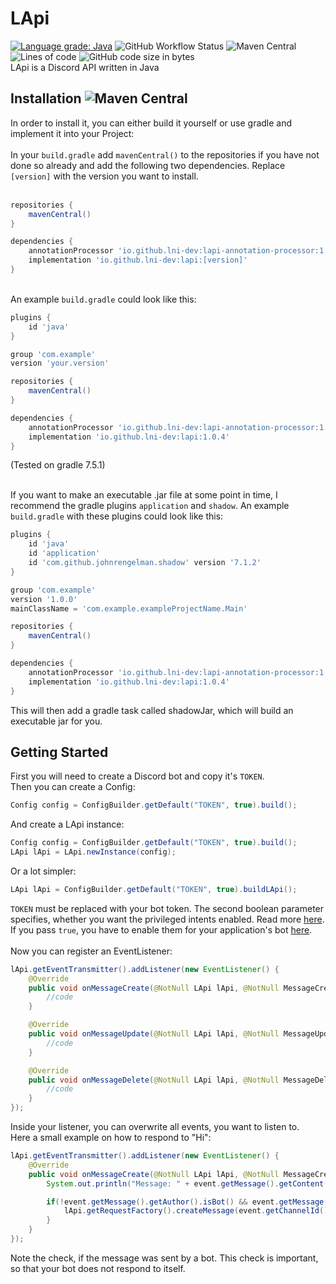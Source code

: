 # LApi 
[![Language grade: Java](https://img.shields.io/lgtm/grade/java/g/lni-dev/lapi.svg?logo=lgtm&logoWidth=18)](https://lgtm.com/projects/g/lni-dev/lapi/context:java)
![GitHub Workflow Status](https://img.shields.io/github/workflow/status/lni-dev/lapi/CodeQL)
![Maven Central](https://img.shields.io/maven-central/v/io.github.lni-dev/lapi?color=%2300dd00)
![Lines of code](https://img.shields.io/tokei/lines/github/lni-dev/lapi)
![GitHub code size in bytes](https://img.shields.io/github/languages/code-size/lni-dev/lapi)
<br>LApi is a Discord API written in Java

## Installation ![Maven Central](https://img.shields.io/maven-central/v/io.github.lni-dev/lapi?label=current%20newest%20version%3A%20)
In order to install it, you can either build it yourself or use gradle and implement it into your Project:<br><br>
In your `build.gradle` add `mavenCentral()` to the repositories if you have not done so already and add the following two dependencies. Replace `[version]` with the version you want to install.
 <br><br>
```groovy
repositories {
    mavenCentral()
}

dependencies {
    annotationProcessor 'io.github.lni-dev:lapi-annotation-processor:1.0.1'
    implementation 'io.github.lni-dev:lapi:[version]'
}
```

<br>An example `build.gradle` could look like this:
```groovy
plugins {
    id 'java'
}

group 'com.example'
version 'your.version'

repositories {
    mavenCentral()
}

dependencies {
    annotationProcessor 'io.github.lni-dev:lapi-annotation-processor:1.0.1'
    implementation 'io.github.lni-dev:lapi:1.0.4'
}
```
(Tested on gradle 7.5.1)

<br>If you want to make an executable .jar file at some point in time, I recommend
the gradle plugins `application` and `shadow`. An example `build.gradle` with these plugins could
look like this:
```groovy
plugins {
    id 'java'
    id 'application'
    id 'com.github.johnrengelman.shadow' version '7.1.2'
}

group 'com.example'
version '1.0.0'
mainClassName = 'com.example.exampleProjectName.Main'

repositories {
    mavenCentral()
}

dependencies {
    annotationProcessor 'io.github.lni-dev:lapi-annotation-processor:1.0.1'
    implementation 'io.github.lni-dev:lapi:1.0.4'
}
```
This will then add a gradle task called shadowJar, which will build an executable jar for you.
## Getting Started
First you will need to create a Discord bot and copy it's `TOKEN`.<br>
Then you can create a Config:
```java
Config config = ConfigBuilder.getDefault("TOKEN", true).build();
```
And create a LApi instance:
```java
Config config = ConfigBuilder.getDefault("TOKEN", true).build();
LApi lApi = LApi.newInstance(config);
```
Or a lot simpler:
```java
LApi lApi = ConfigBuilder.getDefault("TOKEN", true).buildLApi();
```
`TOKEN` must be replaced with your bot token. The second boolean parameter specifies, whether
you want the privileged intents enabled. Read more [here](https://discord.com/developers/docs/topics/gateway#privileged-intents).
If you pass `true`, you have to enable them for your application's bot [here](https://discord.com/developers/applications).
<br><br>
Now you can register an EventListener:
```java
lApi.getEventTransmitter().addListener(new EventListener() {
    @Override
    public void onMessageCreate(@NotNull LApi lApi, @NotNull MessageCreateEvent event) {
        //code
    }

    @Override
    public void onMessageUpdate(@NotNull LApi lApi, @NotNull MessageUpdateEvent event) {
        //code
    }

    @Override
    public void onMessageDelete(@NotNull LApi lApi, @NotNull MessageDeleteEvent event) {
        //code
    }
});
```

Inside your listener, you can overwrite all events, you want to listen to.<br>
Here a small example on how to respond to "Hi":
```java
lApi.getEventTransmitter().addListener(new EventListener() {
    @Override
    public void onMessageCreate(@NotNull LApi lApi, @NotNull MessageCreateEvent event) {
        System.out.println("Message: " + event.getMessage().getContent());

        if(!event.getMessage().getAuthor().isBot() && event.getMessage().getContent().equals("Hi")){
            lApi.getRequestFactory().createMessage(event.getChannelId(), "Hi").queue();
        }
    }
});
```
Note the check, if the message was sent by a bot. This check is important, so that your bot does not respond to itself.
